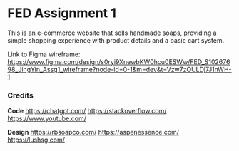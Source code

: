 # FED Assignment 1
This is an e-commerce website that sells handmade soaps, providing a simple shopping experience with product details and a basic cart system.

Link to Figma wireframe: https://www.figma.com/design/s0ryi9XnewbKW0hcu0ESWw/FED_S10267698_JingYin_Assg1_wireframe?node-id=0-1&m=dev&t=Vzw7zQULDj7J1nWH-1

### Credits
**Code**
https://chatgpt.com/
https://stackoverflow.com/
https://www.youtube.com/

**Design**
https://rbsoapco.com/
https://aspenessence.com/
https://lushsg.com/
